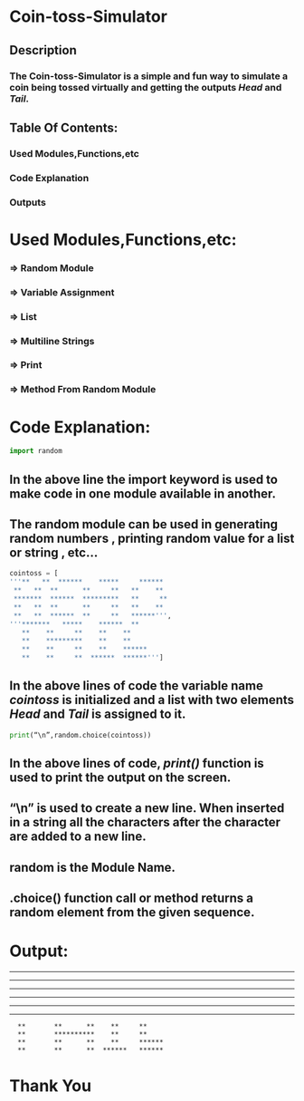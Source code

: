# Coin-toss-Simulator
## Description
### The Coin-toss-Simulator is a simple and fun way to simulate a coin being tossed virtually and getting the outputs *Head* and *Tail*.

## Table Of Contents:
### Used Modules,Functions,etc
### Code Explanation 
### Outputs

# Used Modules,Functions,etc:
### => Random Module
### => Variable Assignment 
### => List 
### => Multiline Strings 
### => Print 
### => Method From Random Module

# Code Explanation:
```python
import random 
```
## In the above line the import keyword is used to make code in one module available in another. 
## The random module can be used in generating random numbers , printing random value for a list or string , etc…

```python
cointoss = [
'''**   **  ******    *****     ******
 **   **  **      **     **   **    **
 *******  ******  *********   **     **
 **   **  **      **     **   **    **
 **   **  ******  **     **   ******''',
'''*******   *****    ******  **
   **    **     **    **    **
   **    *********    **    ** 
   **    **     **    **    ******
   **    **     **  ******  ******''']
```
## In the above lines of code the variable name *cointoss* is initialized and a list with two elements *Head* and *Tail* is assigned to it.

```python
print(“\n”,random.choice(cointoss))
```
## In the above lines of code, *print()* function is used to print the output on the screen.
## “\n” is used to create a new line. When inserted in a string all the characters after the character are added to a new line.
## random is the Module Name.
## .choice() function call or method returns a random element from the given sequence.

# Output:
   **   **  ******      *****       ******
   **   **  **       **       **    **     **
   *******  ******   ***********    **       **
   **   **  **	     **        **   **     **
   **   **  ******   **        **   ******

   *******       *****     ******   **
      **       **      **    **     **
      **       **********    **     **    
      **       **      **    **     ******
      **       **      **  ******   ******


# Thank You










